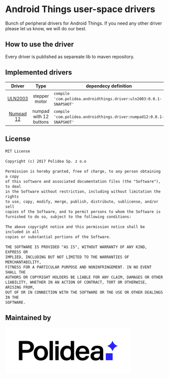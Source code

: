 Android Things user-space drivers
=================================
Bunch of peripheral drivers for Android Things. If you need any other driver please let us know, we will do our best.

How to use the driver
-----------------------
Every driver is published as separeate lib to maven repository. 

Implemented drivers
-----------------------
Driver | Type | dependecy definition| usage  
:---:|:---:| --- | ---
[ULN2003](uln2003) | stepper motor| `compile 'com.polidea.androidthings.driver:uln2003:0.0.1-SNAPSHOT'` | [tutorial](https://gitlab2.polidea.com/pawel.byszewski/android_things_drivers/tree/master/uln2003) [sample](https://gitlab2.polidea.com/pawel.byszewski/android_things_drivers/blob/master/app/src/main/kotlin/com/start/bootstrap/example/StepperMotorActivity.kt)
[Numpad 12](numpad) | numpad with 12 buttons | `compile 'com.polidea.androidthings.driver:numpad12:0.0.1-SNAPSHOT'` | [tutorial](https://gitlab2.polidea.com/pawel.byszewski/android_things_drivers/tree/master/numpad) [sample](https://gitlab2.polidea.com/pawel.byszewski/android_things_drivers/blob/master/app/src/main/kotlin/com/start/bootstrap/MainActivity.kt) 

## License

    MIT License
    
    Copyright (c) 2017 Polidea Sp. z o.o
    
    Permission is hereby granted, free of charge, to any person obtaining a copy
    of this software and associated documentation files (the "Software"), to deal
    in the Software without restriction, including without limitation the rights
    to use, copy, modify, merge, publish, distribute, sublicense, and/or sell
    copies of the Software, and to permit persons to whom the Software is
    furnished to do so, subject to the following conditions:
    
    The above copyright notice and this permission notice shall be included in all
    copies or substantial portions of the Software.
    
    THE SOFTWARE IS PROVIDED "AS IS", WITHOUT WARRANTY OF ANY KIND, EXPRESS OR
    IMPLIED, INCLUDING BUT NOT LIMITED TO THE WARRANTIES OF MERCHANTABILITY,
    FITNESS FOR A PARTICULAR PURPOSE AND NONINFRINGEMENT. IN NO EVENT SHALL THE
    AUTHORS OR COPYRIGHT HOLDERS BE LIABLE FOR ANY CLAIM, DAMAGES OR OTHER
    LIABILITY, WHETHER IN AN ACTION OF CONTRACT, TORT OR OTHERWISE, ARISING FROM,
    OUT OF OR IN CONNECTION WITH THE SOFTWARE OR THE USE OR OTHER DEALINGS IN THE
    SOFTWARE.



## Maintained by

[![Polidea](https://raw.githubusercontent.com/Polidea/RxAndroidBle/master/site/polidea_logo.png "Tailored software services including concept, design, development and testing")](http://www.polidea.com)
